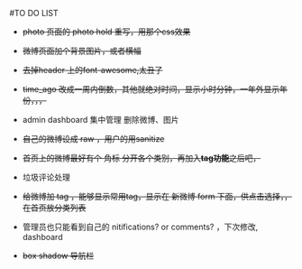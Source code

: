 #TO DO LIST

- ~~photo 页面的 photo hold 重写，用那个css效果~~

- ~~微博页面加个背景图片，或者横幅~~

- ~~去掉header 上的font-awesome,太丑了~~


- ~~time_ago 改成一周内倒数，其他就绝对时间，显示小时分钟，一年外显示年份，，，~~

- admin dashboard 集中管理 删除微博、图片


- ~~自己的微博设成 raw ，用户的用sanitize~~


- ~~首页上的微博最好有个 角标 分开各个类别，再加入**tag功能**之后吧，~~

- 垃圾评论处理

- ~~给微博加 tag ，能够显示常用tag，显示在 新微博 form 下面，供点击选择，，在首页放分类列表~~

- 管理员也只能看到自己的 nitifications? or comments? ，下次修改, dashboard

- ~~box shadow 导航栏~~